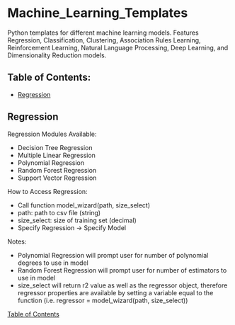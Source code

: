 # Machine_Learning_Templates
Python templates for different machine learning models. Features Regression, Classification, Clustering, Association Rules Learning, Reinforcement Learning, Natural Language Processing, Deep Learning, and Dimensionality Reduction models.

## Table of Contents:
- [Regression](#regression)

## Regression
Regression Modules Available:
- Decision Tree Regression
- Multiple Linear Regression
- Polynomial Regression
- Random Forest Regression
- Support Vector Regression

How to Access Regression:
- Call function model_wizard(path, size_select)
- path: path to csv file (string)
- size_select: size of training set (decimal)
- Specify Regression -> Specify Model

Notes:
- Polynomial Regression will prompt user for number of polynomial degrees to use in model
- Random Forest Regression will prompt user for number of estimators to use in model
- size_select will return r2 value as well as the regressor object, therefore regressor properties are available by setting a variable equal to the function (i.e. regressor = model_wizard(path, size_select))

[Table of Contents](#table-of-contents)
